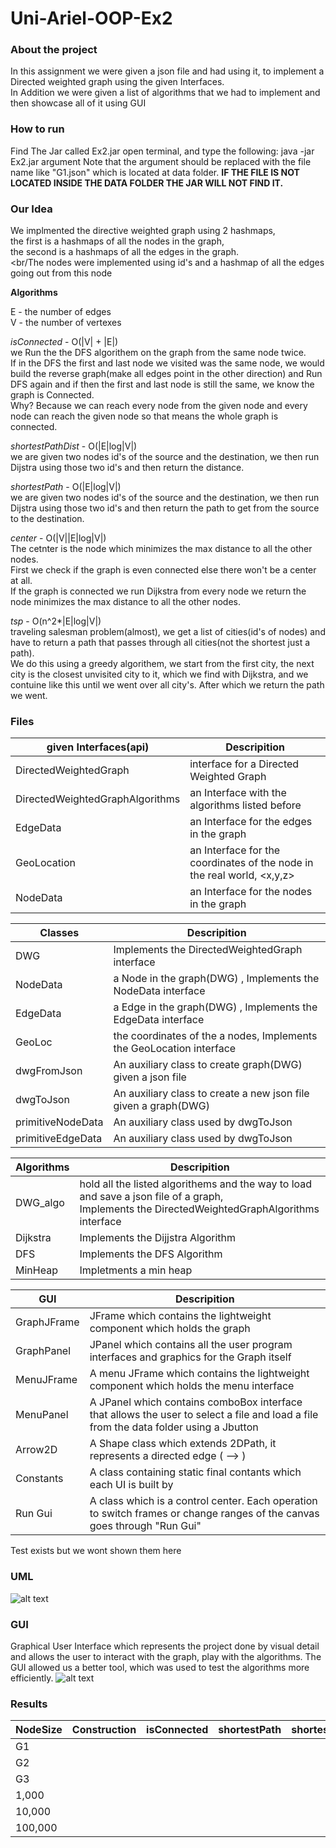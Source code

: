 # Uni-Ariel-OOP-Ex2

### About the project
In this assignment we were given a json file and had using it, to implement a Directed weighted graph using the given Interfaces.<br/>
In Addition we were given a list of algorithms that we had to implement and then showcase all of it using GUI

### How to run
Find The Jar called Ex2.jar
open terminal, and type the following: java -jar Ex2.jar argument
Note that the argument should be replaced with the file name like "G1.json" which is located at data folder.
**IF THE FILE IS NOT LOCATED INSIDE THE DATA FOLDER THE JAR WILL NOT FIND IT.**

### Our Idea
We implmented the directive weighted graph using 2 hashmaps,<br/>
the first is a hashmaps of all the nodes in the graph,<br/>
the second is a hashmaps of all the edges in the graph.<br/>
<br/The nodes were implemented using id's and a hashmap of all the edges going out from this node<br/>

__Algorithms__<br/>

E - the number of edges<br/>
V - the number of vertexes


_isConnected_ - O(|V| + |E|)<br/>
we Run the the DFS algorithem on the graph from the same node twice.<br/>If in the DFS the first and last node we visited was the same node,
we would build the reverse graph(make all edges point in the other direction) and Run DFS again and if then the first and last node is still the same, we know the graph is Connected.<br> Why? Because we can reach every node from the given node and every node can reach the given node so that means the whole graph is connected. 

_shortestPathDist_ - O(|E|log|V|)<br/>
we are given two nodes id's of the source and the destination, we then run Dijstra using those two id's and then return the distance.

_shortestPath_ - O(|E|log|V|)<br/>
we are given two nodes id's of the source and the destination, we then run Dijstra using those two id's and then return the path to get from the source to the destination.

_center_ - O(|V||E|log|V|)<br/>
The cetnter is the node which minimizes the max distance to all the other nodes.<br/>
First we check if the graph is even connected else there won't be a center at all.<br>
If the graph is connected we run Dijkstra from every node we return the node minimizes the max distance to all the other nodes.

_tsp_ - O(n^2*|E|log|V|)<br/>
traveling salesman problem(almost), we get a list of cities(id's of nodes) and have to return a path that passes through all cities(not the shortest just a path).<br/>
We do this using a greedy algorithem, we start from the first city, the next city is the closest unvisited city to it, which we find with Dijkstra, and we contuine like this until we went over all city's. After which we return the path we went.


### Files 

| given Interfaces(api)| Descripition |
| ---------- | --------- |
| DirectedWeightedGraph | interface for a Directed Weighted Graph |
| DirectedWeightedGraphAlgorithms  |  an Interface with the algorithms listed before |
| EdgeData | an Interface for the edges in the graph   |
| GeoLocation | an Interface for the coordinates of the node in the real world, <x,y,z>   |
| NodeData | an Interface for the nodes in the graph    |


| Classes| Descripition |
| ---------- | --------- |
| DWG | Implements the DirectedWeightedGraph interface |
| NodeData | a Node in the graph(DWG) , Implements the NodeData interface  |
| EdgeData | a Edge in the graph(DWG) , Implements the EdgeData interface   |
| GeoLoc | the coordinates of the a nodes,  Implements the GeoLocation interface |
| dwgFromJson| An auxiliary class to create graph(DWG) given a json file   |
| dwgToJson|  An auxiliary class to create a new json file given a graph(DWG)  |
| primitiveNodeData|  An auxiliary class used by dwgToJson  |
| primitiveEdgeData|  An auxiliary class used by dwgToJson  |

| Algorithms| Descripition |
| ---------- | --------- |
| DWG_algo | hold all the listed algorithems and the way to load and save a json file of a graph,</br> Implements the DirectedWeightedGraphAlgorithms interface |
| Dijkstra  | Implements the Dijjstra Algorithm  |
| DFS |  Implements the DFS Algorithm  |
| MinHeap |  Impletments a min heap  |

| GUI| Descripition |
| ---------- | --------- |
| GraphJFrame | JFrame which contains the lightweight component which holds the graph  |
| GraphPanel | JPanel which contains all the user program interfaces and graphics for the Graph itself |
| MenuJFrame | A menu JFrame which contains the lightweight component which holds the menu interface |
| MenuPanel | A JPanel which contains comboBox interface that allows the user to select a file and load a file from the data folder using a Jbutton |
| Arrow2D | A Shape class which extends 2DPath, it represents a directed edge ( --> ) |
| Constants | A class containing static final contants which each UI is built by |
| Run Gui | A class which is a control center. Each operation to switch frames or change ranges of the canvas goes through "Run Gui"  |

Test exists but we wont shown them here

### UML
![alt text](https://github.com/Inon-Sinn/Uni-Ariel-OOP-Ex2/blob/master/complete.png)

### GUI
Graphical User Interface which represents the project done by visual detail and allows the user to 
interact with the graph, play with the algorithms. The GUI allowed us a better tool, which was used to test the algorithms more efficiently.
![alt text](https://github.com/Inon-Sinn/Uni-Ariel-OOP-Ex2/blob/master/git_help_2.PNG)

### Results

| NodeSize| Construction |isConnected|shortestPath|shortestPathDist|center|tsp|
| ---------- | --------- |--------- | --------- |--------- | --------- |--------- |
| G1 |||||||
| G2 |||||||
| G3 |||||||
| 1,000 |||||||
| 10,000 |||||||
| 100,000 |||||||







